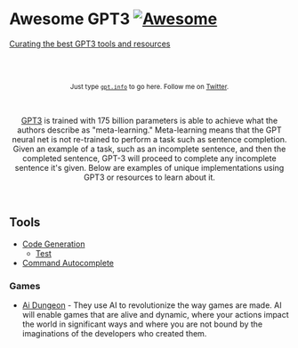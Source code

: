 # Awesome GPT3 	<a href="https://awesome.re"><img src="https://awesome.re/badge-flat2.svg" alt="Awesome">
Curating the best GPT3 tools and resources
<div align="center">
	<br>
	<br>
	</a>
	<p>
		<sub>Just type <a href="gpt3.info"><code>gpt.info</code></a> to go here. Follow me on <a href="https://twitter.com/AvadyMikhail">Twitter</a>.</sub>
	</p>
	<br>
	<p>
		<a href="https://github.com/openai/gpt-3">GPT3</a> is trained with 175 billion parameters is able to achieve what the authors describe as "meta-learning." Meta-learning means that the GPT neural net is not re-trained to perform a task such as sentence completion. Given an example of a task, such as an incomplete sentence, and then the completed sentence, GPT-3 will proceed to complete any incomplete sentence it's given.  Below are examples of unique implementations using GPT3 or resources to learn about it.
	</p>
	<br>
</div>

## Tools

- [Code Generation](#debuild)
	- [Test](#test)
- [Command Autocomplete](#cmd.xyz)

### Games

- [Ai Dungeon](https://play.aidungeon.io/) - They use AI to revolutionize the way games are made. AI will enable games that are alive and dynamic, where your actions impact the world in significant ways and where you are not bound by the imaginations of the developers who created them.
